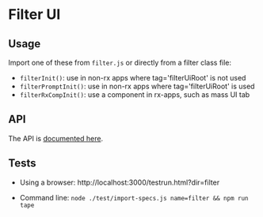 # Filter UI

## Usage

Import one of these from `filter.js` or directly from a filter class file:

- `filterInit()`: use in non-rx apps where tag='filterUiRoot' is not used
- `filterPromptInit()`: use in non-rx apps where tag='filterUiRoot' is used
- `filterRxCompInit()`: use a component in rx-apps, such as mass UI tab


## API

The API is [documented here](https://docs.google.com/document/d/18Qh52MOnwIRXrcqYR43hB9ezv203y_CtJIjRgDcI42I/edit#heading=h.drzmh395uarf).

## Tests

- Using a browser: http://localhost:3000/testrun.html?dir=filter

- Command line: `node ./test/import-specs.js name=filter && npm run tape`
